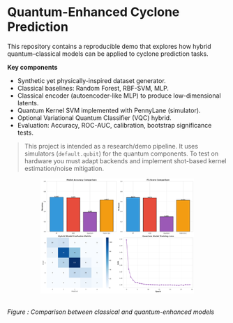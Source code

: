 # Quantum-Enhanced Cyclone Prediction 

This repository contains a reproducible demo that explores how hybrid quantum–classical models can be applied to cyclone prediction tasks.

**Key components**
- Synthetic yet physically-inspired dataset generator.
- Classical baselines: Random Forest, RBF-SVM, MLP.
- Classical encoder (autoencoder-like MLP) to produce low-dimensional latents.
- Quantum Kernel SVM implemented with PennyLane (simulator).
- Optional Variational Quantum Classifier (VQC) hybrid.
- Evaluation: Accuracy, ROC-AUC, calibration, bootstrap significance tests.

> This project is intended as a research/demo pipeline. It uses simulators (`default.qubit`) for the quantum components. To test on hardware you must adapt backends and implement shot-based kernel estimation/noise mitigation.
> 
<p align="center">
  <img src="CQCyc.png" width="70%">
  
  <br><em>Figure : Comparison between classical and quantum-enhanced models</em>
</p>

